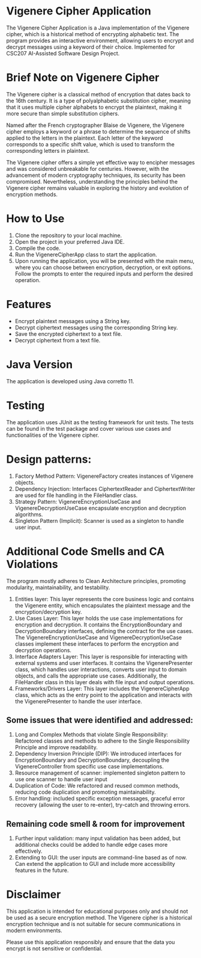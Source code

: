 # Vigenere Cipher Application
The Vigenere Cipher Application is a Java implementation of the Vigenere cipher, which is a historical method of encrypting alphabetic text. The program provides an interactive environment, allowing users to encrypt and decrypt messages using a keyword of their choice. Implemented for CSC207 AI-Assisted Software Design Project. 

# Brief Note on Vigenere Cipher
The Vigenere cipher is a classical method of encryption that dates back to the 16th century. It is a type of polyalphabetic substitution cipher, meaning that it uses multiple cipher alphabets to encrypt the plaintext, making it more secure than simple substitution ciphers.

Named after the French cryptographer Blaise de Vigenere, the Vigenere cipher employs a keyword or a phrase to determine the sequence of shifts applied to the letters in the plaintext. Each letter of the keyword corresponds to a specific shift value, which is used to transform the corresponding letters in plaintext.

The Vigenere cipher offers a simple yet effective way to encipher messages and was considered unbreakable for centuries. However, with the advancement of modern cryptography techniques, its security has been compromised. Nevertheless, understanding the principles behind the Vigenere cipher remains valuable in exploring the history and evolution of encryption methods.


# How to Use
1. Clone the repository to your local machine.
2. Open the project in your preferred Java IDE.
3. Compile the code.
4. Run the VigenereCipherApp class to start the application.
5. Upon running the application, you will be presented with the main menu, where you can choose between encryption, decryption, or exit options. Follow the prompts to enter the required inputs and perform the desired operation.


# Features
- Encrypt plaintext messages using a String key. 
- Decrypt ciphertext messages using the corresponding String key. 
- Save the encrypted ciphertext to a text file. 
- Decrypt ciphertext from a text file.

# Java Version
The application is developed using Java corretto 11. 

# Testing
The application uses JUnit as the testing framework for unit tests. The tests can be found in the test package and cover various use cases and functionalities of the Vigenere cipher.

# Design patterns:
1. Factory Method Pattern: VigenereFactory creates instances of Vigenere objects.
2. Dependency Injection: Interfaces CiphertextReader and CiphertextWriter are used for file handling in the FileHandler class.
3. Strategy Pattern: VigenereEncryptionUseCase and VigenereDecryptionUseCase encapsulate encryption and decryption algorithms.
4. Singleton Pattern (Implicit): Scanner is used as a singleton to handle user input.

# Additional Code Smells and CA Violations
The program mostly adheres to Clean Architecture principles, promoting modularity, maintainability, and testability.

1. Entities layer: This layer represents the core business logic and contains the Vigenere entity, which encapsulates the plaintext message and the encryption/decryption key.
2. Use Cases Layer: This layer holds the use case implementations for encryption and decryption. It contains the EncryptionBoundary and DecryptionBoundary interfaces, defining the contract for the use cases. The VigenereEncryptionUseCase and VigenereDecryptionUseCase classes implement these interfaces to perform the encryption and decryption operations.
3. Interface Adapters Layer: This layer is responsible for interacting with external systems and user interfaces. It contains the VigenerePresenter class, which handles user interactions, converts user input to domain objects, and calls the appropriate use cases. Additionally, the FileHandler class in this layer deals with file input and output operations.
4. Frameworks/Drivers Layer: This layer includes the VigenereCipherApp class, which acts as the entry point to the application and interacts with the VigenerePresenter to handle the user interface.


## Some issues that were identified and addressed:
1. Long and Complex Methods that violate Single Responsibility: Refactored classes and methods to adhere to the Single Responsibility Principle and improve readability.
2. Dependency Inversion Principle (DIP): We introduced interfaces for EncryptionBoundary and DecryptionBoundary, decoupling the VigenereController from specific use case implementations. 
3. Resource management of scanner: implemented singleton pattern to use one scanner to handle user input
4. Duplication of Code: We refactored and reused common methods, reducing code duplication and promoting maintainability. 
5. Error handling: included specific exception messages, graceful error recovery (allowing the user to re-enter), try-catch and throwing errors. 

## Remaining code smell & room for improvement
1. Further input validation: many input validation has been added, but additional checks could be added to handle edge cases more effectively. 
2. Extending to GUI: the user inputs are command-line based as of now. Can extend the application to GUI and include more accessibility features in the future. 

# Disclaimer 
This application is intended for educational purposes only and should not be used as a secure encryption method. The Vigenere cipher is a historical encryption technique and is not suitable for secure communications in modern environments.

Please use this application responsibly and ensure that the data you encrypt is not sensitive or confidential.
